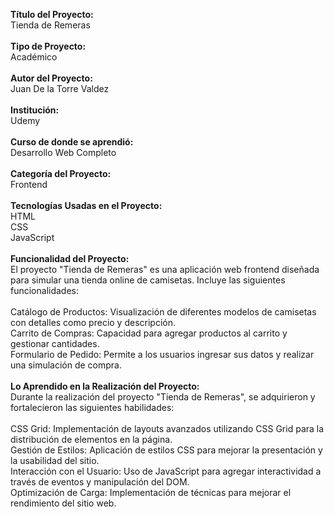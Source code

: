 <strong>Título del Proyecto:</strong> <br/>
Tienda de Remeras<br/>
<br/>
<strong>Tipo de Proyecto:</strong><br/>
Académico<br/>
<br/>
<strong>Autor del Proyecto:</strong><br/>
Juan De la Torre Valdez<br/>
<br/>
<strong>Institución:</strong><br/>
Udemy<br/>
<br/>
<strong>Curso de donde se aprendió:</strong><br/>
Desarrollo Web Completo<br/>
<br/>
<strong>Categoría del Proyecto:</strong><br/>
Frontend<br/>
<br/>
<strong>Tecnologías Usadas en el Proyecto:</strong><br/>
HTML <br/>
CSS <br/>
JavaScript <br/>
<br/>
<strong>Funcionalidad del Proyecto:</strong><br/>
El proyecto "Tienda de Remeras" es una aplicación web frontend diseñada para simular una tienda online de camisetas. Incluye las siguientes funcionalidades:<br/>
<br/>
Catálogo de Productos: Visualización de diferentes modelos de camisetas con detalles como precio y descripción.<br/>
Carrito de Compras: Capacidad para agregar productos al carrito y gestionar cantidades.<br/>
Formulario de Pedido: Permite a los usuarios ingresar sus datos y realizar una simulación de compra.<br/>
<br/>
<strong>Lo Aprendido en la Realización del Proyecto:</strong><br/>
Durante la realización del proyecto "Tienda de Remeras", se adquirieron y fortalecieron las siguientes habilidades:<br/>
<br/>
CSS Grid: Implementación de layouts avanzados utilizando CSS Grid para la distribución de elementos en la página.<br/>
Gestión de Estilos: Aplicación de estilos CSS para mejorar la presentación y la usabilidad del sitio.<br/>
Interacción con el Usuario: Uso de JavaScript para agregar interactividad a través de eventos y manipulación del DOM.<br/>
Optimización de Carga: Implementación de técnicas para mejorar el rendimiento del sitio web.<br/>
